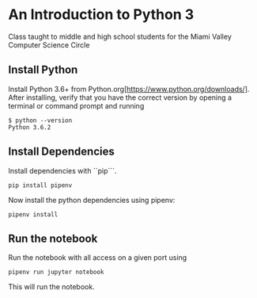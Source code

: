 # An Introduction to Python 3

Class taught to middle and high school students for the Miami Valley Computer Science Circle

## Install Python
Install Python 3.6+ from Python.org[https://www.python.org/downloads/]. After installing, verify that you have the correct version
by opening a terminal or command prompt and running

```
$ python --version
Python 3.6.2
```

## Install Dependencies
Install dependencies with ``pip```.

```
pip install pipenv
```

Now install the python dependencies using pipenv:

```
pipenv install
```

## Run the notebook
Run the notebook with all access on a given port using

```
pipenv run jupyter notebook

```

This will run the notebook.

